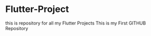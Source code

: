 # Flutter-Project
this is repository for all my Flutter Projects
This is my First GITHUB Repository
